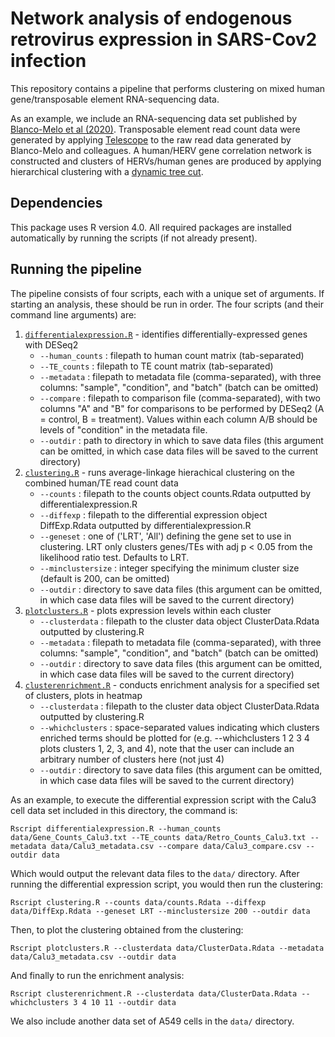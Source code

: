 # Network analysis of endogenous retrovirus expression in SARS-Cov2 infection

This repository contains a pipeline that performs clustering on mixed human gene/transposable element RNA-sequencing data. 

As an example, we include an RNA-sequencing data set published by 
[Blanco-Melo et al (2020)](https://www.ncbi.nlm.nih.gov/geo/query/acc.cgi?acc=GSE147507). Transposable element read count data were generated by applying 
[Telescope](https://journals.plos.org/ploscompbiol/article?id=10.1371/journal.pcbi.1006453) to the raw read data generated 
by Blanco-Melo and colleagues. A human/HERV gene correlation network is constructed and clusters of HERVs/human genes are produced by applying hierarchical clustering with a 
[dynamic tree cut](https://horvath.genetics.ucla.edu/html/CoexpressionNetwork/BranchCutting/).

## Dependencies

This package uses R version 4.0. All required packages are installed automatically by running the scripts (if not already present).

## Running the pipeline

The pipeline consists of four scripts, each with a unique set of arguments. If starting an analysis, these should be run in order. The four scripts (and their command line arguments) are:

1. [`differentialexpression.R`](differentialexpression.R) - identifies differentially-expressed genes with DESeq2
    * `--human_counts` : filepath to human count matrix (tab-separated)
    * `--TE_counts` : filepath to TE count matrix (tab-separated)
    * `--metadata` : filepath to metadata file (comma-separated), with three columns: "sample", "condition", and "batch" (batch can be omitted)
    * `--compare` : filepath to comparison file (comma-separated), with two columns "A" and "B" for comparisons to be performed by DESeq2 (A = control, B = treatment). Values within each column A/B should be levels of "condition" in the metadata file.
    * `--outdir` : path to directory in which to save data files (this argument can be omitted, in which case data files will be saved to the current directory)
2. [`clustering.R`](clustering.R) - runs average-linkage hierachical clustering on the combined human/TE read count data 
    * `--counts` : filepath to the counts object counts.Rdata outputted by differentialexpression.R
    * `--diffexp` : filepath to the differential expression object DiffExp.Rdata outputted by differentialexpression.R
    * `--geneset` : one of ('LRT', 'All') defining the gene set to use in clustering. LRT only clusters genes/TEs with adj p < 0.05 from the likelihood ratio test. Defaults to LRT.
    * `--minclustersize` : integer specifying the minimum cluster size (default is 200, can be omitted)
    * `--outdir` : directory to save data files (this argument can be omitted, in which case data files will be saved to the current directory)
3. [`plotclusters.R`](plotclusters.R) - plots expression levels within each cluster
    * `--clusterdata` : filepath to the cluster data object ClusterData.Rdata outputted by clustering.R
    * `--metadata` : filepath to metadata file (comma-separated), with three columns: "sample", "condition", and "batch" (batch can be omitted)
    * `--outdir` : directory to save data files (this argument can be omitted, in which case data files will be saved to the current directory)
4. [`clusterenrichment.R`](clusterenrichment.R) - conducts enrichment analysis for a specified set of clusters, plots in heatmap
    * `--clusterdata` : filepath to the cluster data object ClusterData.Rdata outputted by clustering.R
    * `--whichclusters` : space-separated values indicating which clusters enriched terms should be plotted for (e.g. --whichclusters 1 2 3 4 plots clusters 1, 2, 3, and 4), note that the user can include an arbitrary number of clusters here (not just 4)
    * `--outdir` : directory to save data files (this argument can be omitted, in which case data files will be saved to the current directory)
    
As an example, to execute the differential expression script with the Calu3 cell data set included in this directory, the command is:

```
Rscript differentialexpression.R --human_counts data/Gene_Counts_Calu3.txt --TE_counts data/Retro_Counts_Calu3.txt --metadata data/Calu3_metadata.csv --compare data/Calu3_compare.csv --outdir data
```

Which would output the relevant data files to the `data/` directory. After running the differential expression script, you would then run the clustering:

```
Rscript clustering.R --counts data/counts.Rdata --diffexp data/DiffExp.Rdata --geneset LRT --minclustersize 200 --outdir data
```

Then, to plot the clustering obtained from the clustering:

```
Rscript plotclusters.R --clusterdata data/ClusterData.Rdata --metadata data/Calu3_metadata.csv --outdir data
```

And finally to run the enrichment analysis:

```
Rscript clusterenrichment.R --clusterdata data/ClusterData.Rdata --whichclusters 3 4 10 11 --outdir data
```

We also include another data set of A549 cells in the `data/` directory.
